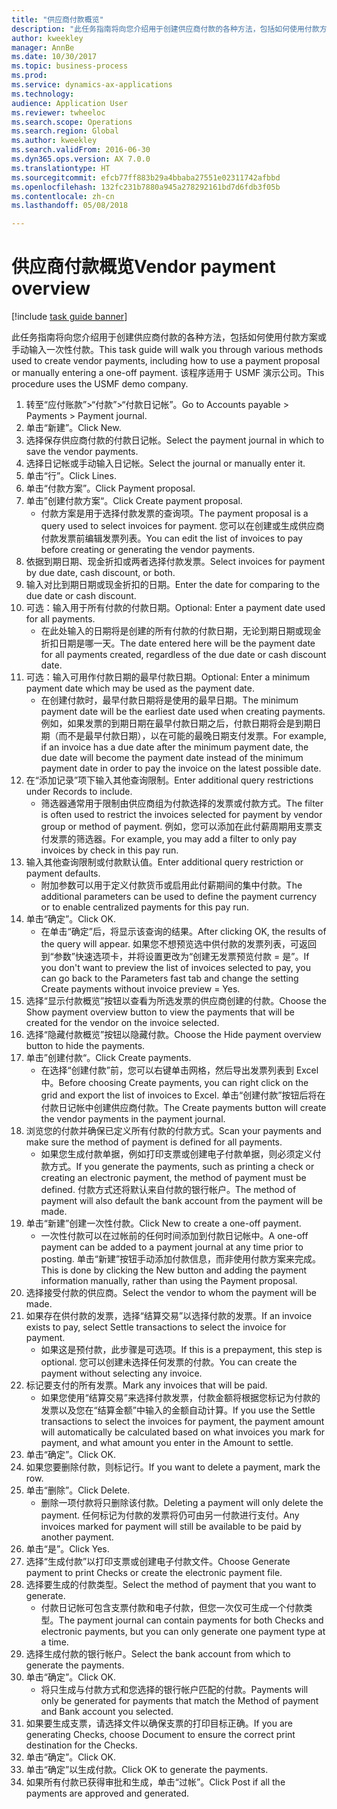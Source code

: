 ```yaml
--- 
title: "供应商付款概览"
description: "此任务指南将向您介绍用于创建供应商付款的各种方法，包括如何使用付款方案或手动输入一次性付款。"
author: kweekley
manager: AnnBe
ms.date: 10/30/2017
ms.topic: business-process
ms.prod: 
ms.service: dynamics-ax-applications
ms.technology: 
audience: Application User
ms.reviewer: twheeloc
ms.search.scope: Operations
ms.search.region: Global
ms.author: kweekley
ms.search.validFrom: 2016-06-30
ms.dyn365.ops.version: AX 7.0.0
ms.translationtype: HT
ms.sourcegitcommit: efcb77ff883b29a4bbaba27551e02311742afbbd
ms.openlocfilehash: 132fc231b7880a945a278292161bd7d6fdb3f05b
ms.contentlocale: zh-cn
ms.lasthandoff: 05/08/2018

---
```

# <a name="vendor-payment-overview"></a><span data-ttu-id="37c7e-103">供应商付款概览</span><span class="sxs-lookup"><span data-stu-id="37c7e-103">Vendor payment overview</span></span>

[!include [task guide banner](../../includes/task-guide-banner.md)]

<span data-ttu-id="37c7e-104">此任务指南将向您介绍用于创建供应商付款的各种方法，包括如何使用付款方案或手动输入一次性付款。</span><span class="sxs-lookup"><span data-stu-id="37c7e-104">This task guide will walk you through various methods used to create vendor payments, including how to use a payment proposal or manually entering a one-off payment.</span></span> <span data-ttu-id="37c7e-105">该程序适用于 USMF 演示公司。</span><span class="sxs-lookup"><span data-stu-id="37c7e-105">This procedure uses the USMF demo company.</span></span>

1. <span data-ttu-id="37c7e-106">转至“应付账款”>“付款”>“付款日记帐”。</span><span class="sxs-lookup"><span data-stu-id="37c7e-106">Go to Accounts payable > Payments > Payment journal.</span></span>
2. <span data-ttu-id="37c7e-107">单击“新建”。</span><span class="sxs-lookup"><span data-stu-id="37c7e-107">Click New.</span></span>
3. <span data-ttu-id="37c7e-108">选择保存供应商付款的付款日记帐。</span><span class="sxs-lookup"><span data-stu-id="37c7e-108">Select the payment journal in which to save the vendor payments.</span></span> 
4. <span data-ttu-id="37c7e-109">选择日记帐或手动输入日记帐。</span><span class="sxs-lookup"><span data-stu-id="37c7e-109">Select the journal or manually enter it.</span></span>
5. <span data-ttu-id="37c7e-110">单击“行”。</span><span class="sxs-lookup"><span data-stu-id="37c7e-110">Click Lines.</span></span>
6. <span data-ttu-id="37c7e-111">单击“付款方案”。</span><span class="sxs-lookup"><span data-stu-id="37c7e-111">Click Payment proposal.</span></span>
7. <span data-ttu-id="37c7e-112">单击”创建付款方案“。</span><span class="sxs-lookup"><span data-stu-id="37c7e-112">Click Create payment proposal.</span></span>
    * <span data-ttu-id="37c7e-113">付款方案是用于选择付款发票的查询项。</span><span class="sxs-lookup"><span data-stu-id="37c7e-113">The payment proposal is a query used to select invoices for payment.</span></span> <span data-ttu-id="37c7e-114">您可以在创建或生成供应商付款发票前编辑发票列表。</span><span class="sxs-lookup"><span data-stu-id="37c7e-114">You can edit the list of invoices to pay before creating or generating the vendor payments.</span></span>  
8. <span data-ttu-id="37c7e-115">依据到期日期、现金折扣或两者选择付款发票。</span><span class="sxs-lookup"><span data-stu-id="37c7e-115">Select invoices for payment by due date, cash discount, or both.</span></span> 
9. <span data-ttu-id="37c7e-116">输入对比到期日期或现金折扣的日期。</span><span class="sxs-lookup"><span data-stu-id="37c7e-116">Enter the date for comparing to the due date or cash discount.</span></span> 
10. <span data-ttu-id="37c7e-117">可选：输入用于所有付款的付款日期。</span><span class="sxs-lookup"><span data-stu-id="37c7e-117">Optional: Enter a payment date used for all payments.</span></span>
    * <span data-ttu-id="37c7e-118">在此处输入的日期将是创建的所有付款的付款日期，无论到期日期或现金折扣日期是哪一天。</span><span class="sxs-lookup"><span data-stu-id="37c7e-118">The date entered here will be the payment date for all payments created, regardless of the due date or cash discount date.</span></span>  
11. <span data-ttu-id="37c7e-119">可选：输入可用作付款日期的最早付款日期。</span><span class="sxs-lookup"><span data-stu-id="37c7e-119">Optional: Enter a minimum payment date which may be used as the payment date.</span></span>
    * <span data-ttu-id="37c7e-120">在创建付款时，最早付款日期将是使用的最早日期。</span><span class="sxs-lookup"><span data-stu-id="37c7e-120">The minimum payment date will be the earliest date used when creating payments.</span></span> <span data-ttu-id="37c7e-121">例如，如果发票的到期日期在最早付款日期之后，付款日期将会是到期日期（而不是最早付款日期），以在可能的最晚日期支付发票。</span><span class="sxs-lookup"><span data-stu-id="37c7e-121">For example, if an invoice has a due date after the minimum payment date, the due date will become the payment date instead of the minimum payment date in order to pay the invoice on the latest possible date.</span></span>  
12. <span data-ttu-id="37c7e-122">在“添加记录”项下输入其他查询限制。</span><span class="sxs-lookup"><span data-stu-id="37c7e-122">Enter additional query restrictions under Records to include.</span></span>
    * <span data-ttu-id="37c7e-123">筛选器通常用于限制由供应商组为付款选择的发票或付款方式。</span><span class="sxs-lookup"><span data-stu-id="37c7e-123">The filter is often used to restrict the invoices selected for payment by vendor group or method of payment.</span></span> <span data-ttu-id="37c7e-124">例如，您可以添加在此付薪周期用支票支付发票的筛选器。</span><span class="sxs-lookup"><span data-stu-id="37c7e-124">For example, you may add a filter to only pay invoices by check in this pay run.</span></span>  
13. <span data-ttu-id="37c7e-125">输入其他查询限制或付款默认值。</span><span class="sxs-lookup"><span data-stu-id="37c7e-125">Enter additional query restriction or payment defaults.</span></span> 
    * <span data-ttu-id="37c7e-126">附加参数可以用于定义付款货币或启用此付薪期间的集中付款。</span><span class="sxs-lookup"><span data-stu-id="37c7e-126">The additional parameters can be used to define the payment currency or to enable centralized payments for this pay run.</span></span>  
14. <span data-ttu-id="37c7e-127">单击“确定”。</span><span class="sxs-lookup"><span data-stu-id="37c7e-127">Click OK.</span></span>
    * <span data-ttu-id="37c7e-128">在单击“确定”后，将显示该查询的结果。</span><span class="sxs-lookup"><span data-stu-id="37c7e-128">After clicking OK, the results of the query will appear.</span></span> <span data-ttu-id="37c7e-129">如果您不想预览选中供付款的发票列表，可返回到“参数”快速选项卡，并将设置更改为“创建无发票预览付款 = 是”。</span><span class="sxs-lookup"><span data-stu-id="37c7e-129">If you don't want to preview the list of invoices selected to pay, you can go back to the Parameters fast tab and change the setting Create payments without invoice preview = Yes.</span></span>  
15. <span data-ttu-id="37c7e-130">选择“显示付款概览”按钮以查看为所选发票的供应商创建的付款。</span><span class="sxs-lookup"><span data-stu-id="37c7e-130">Choose the Show payment overview button to view the payments that will be created for the vendor on the invoice selected.</span></span>
16. <span data-ttu-id="37c7e-131">选择“隐藏付款概览”按钮以隐藏付款。</span><span class="sxs-lookup"><span data-stu-id="37c7e-131">Choose the Hide payment overview button to hide the payments.</span></span> 
17. <span data-ttu-id="37c7e-132">单击”创建付款“。</span><span class="sxs-lookup"><span data-stu-id="37c7e-132">Click Create payments.</span></span>
    * <span data-ttu-id="37c7e-133">在选择“创建付款”前，您可以右键单击网格，然后导出发票列表到 Excel 中。</span><span class="sxs-lookup"><span data-stu-id="37c7e-133">Before choosing Create payments, you can right click on the grid and export the list of invoices to Excel.</span></span> <span data-ttu-id="37c7e-134">单击“创建付款”按钮后将在付款日记帐中创建供应商付款。</span><span class="sxs-lookup"><span data-stu-id="37c7e-134">The Create payments button will create the vendor payments in the payment journal.</span></span>  
18. <span data-ttu-id="37c7e-135">浏览您的付款并确保已定义所有付款的付款方式。</span><span class="sxs-lookup"><span data-stu-id="37c7e-135">Scan your payments and make sure the method of payment is defined for all payments.</span></span> 
    * <span data-ttu-id="37c7e-136">如果您生成付款单据，例如打印支票或创建电子付款单据，则必须定义付款方式。</span><span class="sxs-lookup"><span data-stu-id="37c7e-136">If you generate the payments, such as printing a check or creating an electronic payment, the method of payment must be defined.</span></span> <span data-ttu-id="37c7e-137">付款方式还将默认来自付款的银行帐户。</span><span class="sxs-lookup"><span data-stu-id="37c7e-137">The method of payment will also default the bank account from the payment will be made.</span></span>  
19. <span data-ttu-id="37c7e-138">单击“新建”创建一次性付款。</span><span class="sxs-lookup"><span data-stu-id="37c7e-138">Click New to create a one-off payment.</span></span>
    * <span data-ttu-id="37c7e-139">一次性付款可以在过帐前的任何时间添加到付款日记帐中。</span><span class="sxs-lookup"><span data-stu-id="37c7e-139">A one-off payment can be added to a payment journal at any time prior to posting.</span></span> <span data-ttu-id="37c7e-140">单击“新建”按钮手动添加付款信息，而非使用付款方案来完成。</span><span class="sxs-lookup"><span data-stu-id="37c7e-140">This is done by clicking the New button and adding the payment information manually, rather than using the Payment proposal.</span></span>  
20. <span data-ttu-id="37c7e-141">选择接受付款的供应商。</span><span class="sxs-lookup"><span data-stu-id="37c7e-141">Select the vendor to whom the payment will be made.</span></span>
21. <span data-ttu-id="37c7e-142">如果存在供付款的发票，选择“结算交易”以选择付款的发票。</span><span class="sxs-lookup"><span data-stu-id="37c7e-142">If an invoice exists to pay, select Settle transactions to select the invoice for payment.</span></span>
    * <span data-ttu-id="37c7e-143">如果这是预付款，此步骤是可选项。</span><span class="sxs-lookup"><span data-stu-id="37c7e-143">If this is a prepayment, this step is optional.</span></span> <span data-ttu-id="37c7e-144">您可以创建未选择任何发票的付款。</span><span class="sxs-lookup"><span data-stu-id="37c7e-144">You can create the payment without selecting any invoice.</span></span>  
22. <span data-ttu-id="37c7e-145">标记要支付的所有发票。</span><span class="sxs-lookup"><span data-stu-id="37c7e-145">Mark any invoices that will be paid.</span></span>
    * <span data-ttu-id="37c7e-146">如果您使用“结算交易”来选择付款发票，付款金额将根据您标记为付款的发票以及您在“结算金额”中输入的金额自动计算。</span><span class="sxs-lookup"><span data-stu-id="37c7e-146">If you use the Settle transactions to select the invoices for payment, the payment amount will automatically be calculated based on what invoices you mark for payment, and what amount you enter in the Amount to settle.</span></span>  
23. <span data-ttu-id="37c7e-147">单击“确定”。</span><span class="sxs-lookup"><span data-stu-id="37c7e-147">Click OK.</span></span>
24. <span data-ttu-id="37c7e-148">如果您要删除付款，则标记行。</span><span class="sxs-lookup"><span data-stu-id="37c7e-148">If you want to delete a payment, mark the row.</span></span>
25. <span data-ttu-id="37c7e-149">单击“删除”。</span><span class="sxs-lookup"><span data-stu-id="37c7e-149">Click Delete.</span></span>
    * <span data-ttu-id="37c7e-150">删除一项付款将只删除该付款。</span><span class="sxs-lookup"><span data-stu-id="37c7e-150">Deleting a payment will only delete the payment.</span></span> <span data-ttu-id="37c7e-151">任何标记为付款的发票将仍可由另一付款进行支付。</span><span class="sxs-lookup"><span data-stu-id="37c7e-151">Any invoices marked for payment will still be available to be paid by another payment.</span></span>  
26. <span data-ttu-id="37c7e-152">单击“是”。</span><span class="sxs-lookup"><span data-stu-id="37c7e-152">Click Yes.</span></span>
27. <span data-ttu-id="37c7e-153">选择“生成付款”以打印支票或创建电子付款文件。</span><span class="sxs-lookup"><span data-stu-id="37c7e-153">Choose Generate payment to print Checks or create the electronic payment file.</span></span>
28. <span data-ttu-id="37c7e-154">选择要生成的付款类型。</span><span class="sxs-lookup"><span data-stu-id="37c7e-154">Select the method of payment that you want to generate.</span></span>
    * <span data-ttu-id="37c7e-155">付款日记帐可包含支票付款和电子付款，但您一次仅可生成一个付款类型。</span><span class="sxs-lookup"><span data-stu-id="37c7e-155">The payment journal can contain payments for both Checks and electronic payments, but you can only generate one payment type at a time.</span></span>  
29. <span data-ttu-id="37c7e-156">选择生成付款的银行帐户。</span><span class="sxs-lookup"><span data-stu-id="37c7e-156">Select the bank account from which to generate the payments.</span></span>
30. <span data-ttu-id="37c7e-157">单击“确定”。</span><span class="sxs-lookup"><span data-stu-id="37c7e-157">Click OK.</span></span>
    * <span data-ttu-id="37c7e-158">将只生成与付款方式和您选择的银行帐户匹配的付款。</span><span class="sxs-lookup"><span data-stu-id="37c7e-158">Payments will only be generated for payments that match the Method of payment and Bank account you selected.</span></span>  
31. <span data-ttu-id="37c7e-159">如果要生成支票，请选择文件以确保支票的打印目标正确。</span><span class="sxs-lookup"><span data-stu-id="37c7e-159">If you are generating Checks, choose Document to ensure the correct print destination for the Checks.</span></span>
32. <span data-ttu-id="37c7e-160">单击“确定”。</span><span class="sxs-lookup"><span data-stu-id="37c7e-160">Click OK.</span></span>
33. <span data-ttu-id="37c7e-161">单击“确定”以生成付款。</span><span class="sxs-lookup"><span data-stu-id="37c7e-161">Click OK to generate the payments.</span></span>
34. <span data-ttu-id="37c7e-162">如果所有付款已获得审批和生成，单击“过帐”。</span><span class="sxs-lookup"><span data-stu-id="37c7e-162">Click Post if all the payments are approved and generated.</span></span> 


